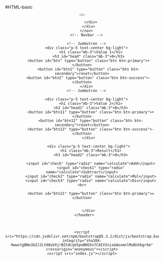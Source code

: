 #HTML-basic
<!doctype html>
<html lang="en">
  <head>
    <meta charset="utf-8">
    <meta name="viewport" content="width=device-width, initial-scale=1">
    <title>Bootstrap demo</title>
    <link href="https://cdn.jsdelivr.net/npm/bootstrap@5.3.1/dist/css/bootstrap.min.css" rel="stylesheet" integrity="sha384-4bw+/aepP/YC94hEpVNVgiZdgIC5+VKNBQNGCHeKRQN+PtmoHDEXuppvnDJzQIu9" crossorigin="anonymous">
  </head>
  <body>
    <header>
        <!-- Navbar -->
        <nav class="navbar navbar-expand-lg navbar-light bg-white">
          <div class="container-fluid">
            <button
              class="navbar-toggler"
              type="button"
              data-mdb-toggle="collapse"
              data-mdb-target="#navbarExample01"
              aria-controls="navbarExample01"
              aria-expanded="false"
              aria-label="Toggle navigation"
            >
              <i class="fas fa-bars"></i>
            </button>
            <div class="collapse navbar-collapse" id="navbarExample01">
             
            </div>
          </div>
        </nav>
        <!-- Navbar -->
      
        <!-- Jumbotron -->
        <div class="p-5 text-center bg-light">
            <h1 class="mb-3">Value 1</h1>
          <h3 id="head" class="mb-3">0</h3>
          <button id="btn" type="button" class="btn btn-primary">+</button>
          <button id="btn1" type="button" class="btn btn-secondary">reset</button>
          <button id="btn2" type="button" class="btn btn-success">-</button>
        </div>
        <!-- Jumbotron -->

        <div class="p-5 text-center bg-light">
            <h1 class="mb-3">Value 2</h1>
            <h3 id="head1" class="mb-3">0</h3>
            <button id="btn11" type="button" class="btn btn-primary">+</button>
            <button id="btn12" type="button" class="btn btn-secondary">reset</button>
            <button id="btn13" type="button" class="btn btn-success">-</button>
          </div>

          <div class="p-5 text-center bg-light">
            <h1 class="mb-3">Result</h1>
            <h3 id="head2" class="mb-3">0</h3>
           
            <input id="check" type="radio" name="calculate">Add</input>
            <input id="check1" type="radio" name="calculate">Subtract</input>
            <input id="check2" type="radio" name="calculate">Mul</input>
            <input id="check3" type="radio" name="calculate">Div</input><br>

            <button id="btn21" type="button" class="btn btn-primary">=</button>

        
          </div>
      </header>



    <script src="https://cdn.jsdelivr.net/npm/bootstrap@5.3.1/dist/js/bootstrap.bundle.min.js" integrity="sha384-HwwvtgBNo3bZJJLYd8oVXjrBZt8cqVSpeBNS5n7C8IVInixGAoxmnlMuBnhbgrkm" crossorigin="anonymous"></script>
    <script src="index.js"></script>
  </body>
</html>
